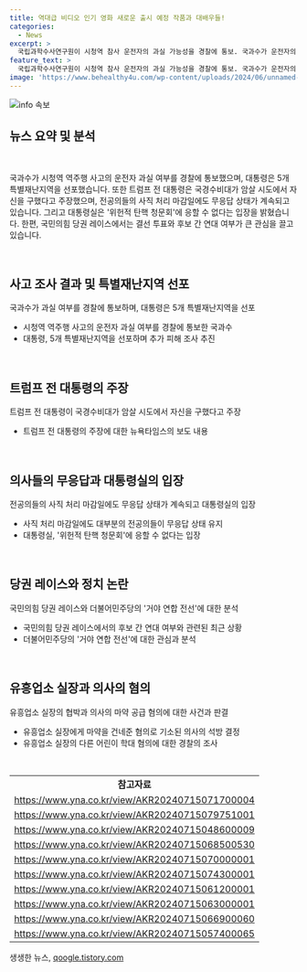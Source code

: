 ```yaml
---
title: 역대급 비디오 인기 영화 새로운 출시 예정 작품과 대배우들!
categories:
  - News
excerpt: >
  국립과학수사연구원이 시청역 참사 운전자의 과실 가능성을 경찰에 통보. 국과수가 운전자의 차량과 EDR을 분석한 내용이 밝혀져 경찰 조사 마무리 예정. 윤석열 대통령이 집중호우 피해가 발생한 지역을 특별재난지역으로 선포. 트럼프는 국경수비대가 암살 시도를 막았다고 주장. 빅5 수련병원 전공의들이 사직 처리 마감일인 15일에도 대부분 무응답. 대통령실은 윤석열 대통령 탄핵 청문회에 응할 수 없다고 밝힘. 더불어민주당에서는 상설특검법을 플랜B로 삼을 주장 등 정치권의 이슈들이 이어지고 있음.
feature_text: >
  국립과학수사연구원이 시청역 참사 운전자의 과실 가능성을 경찰에 통보. 국과수가 운전자의 차량과 EDR을 분석한 내용이 밝혀져 경찰 조사 마무리 예정. 윤석열 대통령이 집중호우 피해가 발생한 지역을 특별재난지역으로 선포. 트럼프는 국경수비대가 암살 시도를 막았다고 주장. 빅5 수련병원 전공의들이 사직 처리 마감일인 15일에도 대부분 무응답. 대통령실은 윤석열 대통령 탄핵 청문회에 응할 수 없다고 밝힘. 더불어민주당에서는 상설특검법을 플랜B로 삼을 주장 등 정치권의 이슈들이 이어지고 있음.
image: 'https://www.behealthy4u.com/wp-content/uploads/2024/06/unnamed-file.png'
---
```


<p><img src="https://www.behealthy4u.com/wp-content/uploads/2024/06/unnamed-file.png" alt="info 속보" /></p>

<h2 data-ke-size="size26">뉴스 요약 및 분석</h2>

<p data-ke-size="size16">&nbsp;</p>

<p data-ke-size="size16">국과수가 시청역 역주행 사고의 운전자 과실 여부를 경찰에 통보했으며, 대통령은 5개 특별재난지역을 선포했습니다. 또한 트럼프 전 대통령은 국경수비대가 암살 시도에서 자신을 구했다고 주장했으며, 전공의들의 사직 처리 마감일에도 무응답 상태가 계속되고 있습니다. 그리고 대통령실은 '위헌적 탄핵 청문회'에 응할 수 없다는 입장을 밝혔습니다. 한편, 국민의힘 당권 레이스에서는 결선 투표와 후보 간 연대 여부가 큰 관심을 끌고 있습니다.</p>

<p data-ke-size="size16">&nbsp;</p>

<h2 data-ke-size="size26">사고 조사 결과 및 특별재난지역 선포</h2>

<p data-ke-size="size16">국과수가 과실 여부를 경찰에 통보하며, 대통령은 5개 특별재난지역을 선포</p>

<ul>
    <li>시청역 역주행 사고의 운전자 과실 여부를 경찰에 통보한 국과수</li>
    <li>대통령, 5개 특별재난지역을 선포하며 추가 피해 조사 추진</li>
</ul>

<p data-ke-size="size16">&nbsp;</p>

<h2 data-ke-size="size26">트럼프 전 대통령의 주장</h2>

<p data-ke-size="size16">트럼프 전 대통령이 국경수비대가 암살 시도에서 자신을 구했다고 주장</p>

<ul>
    <li>트럼프 전 대통령의 주장에 대한 뉴욕타임스의 보도 내용</li>
</ul>

<p data-ke-size="size16">&nbsp;</p>

<h2 data-ke-size="size26">의사들의 무응답과 대통령실의 입장</h2>

<p data-ke-size="size16">전공의들의 사직 처리 마감일에도 무응답 상태가 계속되고 대통령실의 입장</p>

<ul>
    <li>사직 처리 마감일에도 대부분의 전공의들이 무응답 상태 유지</li>
    <li>대통령실, '위헌적 탄핵 청문회'에 응할 수 없다는 입장</li>
</ul>

<p data-ke-size="size16">&nbsp;</p>

<h2 data-ke-size="size26">당권 레이스와 정치 논란</h2>

<p data-ke-size="size16">국민의힘 당권 레이스와 더불어민주당의 '거야 연합 전선'에 대한 분석</p>

<ul>
    <li>국민의힘 당권 레이스에서의 후보 간 연대 여부와 관련된 최근 상황</li>
    <li>더불어민주당의 '거야 연합 전선'에 대한 관심과 분석</li>
</ul>

<p data-ke-size="size16">&nbsp;</p>

<h2 data-ke-size="size26">유흥업소 실장과 의사의 혐의</h2>

<p data-ke-size="size16">유흥업소 실장의 협박과 의사의 마약 공급 혐의에 대한 사건과 판결</p>

<ul>
    <li>유흥업소 실장에게 마약을 건네준 혐의로 기소된 의사의 석방 결정</li>
    <li>유흥업소 실장의 다른 어린이 학대 혐의에 대한 경찰의 조사</li>
</ul>

<p data-ke-size="size16">&nbsp;</p>

<table>
    <tbody>
        <tr>
            <td style="text-align: center; height: 17px;"><b>참고자료</b></td>
        </tr>
        <tr>
            <td><a href="https://www.yna.co.kr/view/AKR20240715071700004">https://www.yna.co.kr/view/AKR20240715071700004</a></td>
        </tr>
        <tr>
            <td><a href="https://www.yna.co.kr/view/AKR20240715079751001">https://www.yna.co.kr/view/AKR20240715079751001</a></td>
        </tr>
        <tr>
            <td><a href="https://www.yna.co.kr/view/AKR20240715048600009">https://www.yna.co.kr/view/AKR20240715048600009</a></td>
        </tr>
        <tr>
            <td><a href="https://www.yna.co.kr/view/AKR20240715068500530">https://www.yna.co.kr/view/AKR20240715068500530</a></td>
        </tr>
        <tr>
            <td><a href="https://www.yna.co.kr/view/AKR20240715070000001">https://www.yna.co.kr/view/AKR20240715070000001</a></td>
        </tr>
        <tr>
            <td><a href="https://www.yna.co.kr/view/AKR20240715074300001">https://www.yna.co.kr/view/AKR20240715074300001</a></td>
        </tr>
        <tr>
            <td><a href="https://www.yna.co.kr/view/AKR20240715061200001">https://www.yna.co.kr/view/AKR20240715061200001</a></td>
        </tr>
        <tr>
            <td><a href="https://www.yna.co.kr/view/AKR20240715063000001">https://www.yna.co.kr/view/AKR20240715063000001</a></td>
        </tr>
        <tr>
            <td><a href="https://www.yna.co.kr/view/AKR20240715066900060">https://www.yna.co.kr/view/AKR20240715066900060</a></td>
        </tr>
        <tr>
            <td><a href="https://www.yna.co.kr/view/AKR20240715057400065">https://www.yna.co.kr/view/AKR20240715057400065</a></td>
        </tr>
    </tbody>
</table>

<p data-ke-size="size16"></p>
생생한 뉴스, <a href="https://qoogle.tistory.com" rel="dofollow">qoogle.tistory.com</a>


